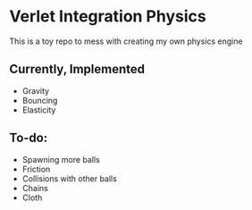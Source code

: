 # Verlet Integration Physics
This is a toy repo to mess with creating my own physics engine

## Currently, Implemented
- Gravity
- Bouncing
- Elasticity

## To-do:
- Spawning more balls
- Friction
- Collisions with other balls
- Chains
- Cloth

